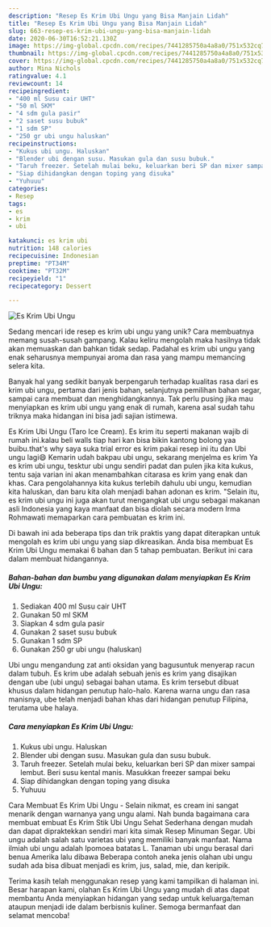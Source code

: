 ```yaml
---
description: "Resep Es Krim Ubi Ungu yang Bisa Manjain Lidah"
title: "Resep Es Krim Ubi Ungu yang Bisa Manjain Lidah"
slug: 663-resep-es-krim-ubi-ungu-yang-bisa-manjain-lidah
date: 2020-06-30T16:52:21.130Z
image: https://img-global.cpcdn.com/recipes/7441285750a4a8a0/751x532cq70/es-krim-ubi-ungu-foto-resep-utama.jpg
thumbnail: https://img-global.cpcdn.com/recipes/7441285750a4a8a0/751x532cq70/es-krim-ubi-ungu-foto-resep-utama.jpg
cover: https://img-global.cpcdn.com/recipes/7441285750a4a8a0/751x532cq70/es-krim-ubi-ungu-foto-resep-utama.jpg
author: Mina Nichols
ratingvalue: 4.1
reviewcount: 14
recipeingredient:
- "400 ml Susu cair UHT"
- "50 ml SKM"
- "4 sdm gula pasir"
- "2 saset susu bubuk"
- "1 sdm SP"
- "250 gr ubi ungu haluskan"
recipeinstructions:
- "Kukus ubi ungu. Haluskan"
- "Blender ubi dengan susu. Masukan gula dan susu bubuk."
- "Taruh freezer. Setelah mulai beku, keluarkan beri SP dan mixer sampai lembut. Beri susu kental manis. Masukkan freezer sampai beku"
- "Siap dihidangkan dengan toping yang disuka"
- "Yuhuuu"
categories:
- Resep
tags:
- es
- krim
- ubi

katakunci: es krim ubi 
nutrition: 148 calories
recipecuisine: Indonesian
preptime: "PT34M"
cooktime: "PT32M"
recipeyield: "1"
recipecategory: Dessert

---
```



![Es Krim Ubi Ungu](https://img-global.cpcdn.com/recipes/7441285750a4a8a0/751x532cq70/es-krim-ubi-ungu-foto-resep-utama.jpg)

Sedang mencari ide resep es krim ubi ungu yang unik? Cara membuatnya memang susah-susah gampang. Kalau keliru mengolah maka hasilnya tidak akan memuaskan dan bahkan tidak sedap. Padahal es krim ubi ungu yang enak seharusnya mempunyai aroma dan rasa yang mampu memancing selera kita.

Banyak hal yang sedikit banyak berpengaruh terhadap kualitas rasa dari es krim ubi ungu, pertama dari jenis bahan, selanjutnya pemilihan bahan segar, sampai cara membuat dan menghidangkannya. Tak perlu pusing jika mau menyiapkan es krim ubi ungu yang enak di rumah, karena asal sudah tahu triknya maka hidangan ini bisa jadi sajian istimewa.

Es Krim Ubi Ungu (Taro Ice Cream). Es krim itu seperti makanan wajib di rumah ini.kalau beli walls tiap hari kan bisa bikin kantong bolong yaa buibu.that&#39;s why saya suka trial error es krim pakai resep ini itu dan Ubi ungu lagi😄 Kemarin udah bakpau ubi ungu, sekarang menjelma es krim Ya es krim ubi ungu, tesktur ubi ungu sendiri padat dan pulen jika kita kukus, tentu saja varian ini akan menambahkan citarasa es krim yang enak dan khas. Cara pengolahannya kita kukus terlebih dahulu ubi ungu, kemudian kita haluskan, dan baru kita olah menjadi bahan adonan es krim. &#34;Selain itu, es krim ubi ungu ini juga akan turut mengangkat ubi ungu sebagai makanan asli Indonesia yang kaya manfaat dan bisa diolah secara modern Irma Rohmawati memaparkan cara pembuatan es krim ini.


Di bawah ini ada beberapa tips dan trik praktis yang dapat diterapkan untuk mengolah es krim ubi ungu yang siap dikreasikan. Anda bisa membuat Es Krim Ubi Ungu memakai 6 bahan dan 5 tahap pembuatan. Berikut ini cara dalam membuat hidangannya.

<!--inarticleads1-->

##### Bahan-bahan dan bumbu yang digunakan dalam menyiapkan Es Krim Ubi Ungu:

1. Sediakan 400 ml Susu cair UHT
1. Gunakan 50 ml SKM
1. Siapkan 4 sdm gula pasir
1. Gunakan 2 saset susu bubuk
1. Gunakan 1 sdm SP
1. Gunakan 250 gr ubi ungu (haluskan)


Ubi ungu mengandung zat anti oksidan yang bagusuntuk menyerap racun dalam tubuh. Es krim ube adalah sebuah jenis es krim yang disajikan dengan ube (ubi ungu) sebagai bahan utama. Es krim tersebut dibuat khusus dalam hidangan penutup halo-halo. Karena warna ungu dan rasa manisnya, ube telah menjadi bahan khas dari hidangan penutup Filipina, terutama ube halaya. 

<!--inarticleads2-->

##### Cara menyiapkan Es Krim Ubi Ungu:

1. Kukus ubi ungu. Haluskan
1. Blender ubi dengan susu. Masukan gula dan susu bubuk.
1. Taruh freezer. Setelah mulai beku, keluarkan beri SP dan mixer sampai lembut. Beri susu kental manis. Masukkan freezer sampai beku
1. Siap dihidangkan dengan toping yang disuka
1. Yuhuuu


Cara Membuat Es Krim Ubi Ungu - Selain nikmat, es cream ini sangat menarik dengan warnanya yang ungu alami. Nah bunda bagaimana cara membuat embuat Es Krim Stik Ubi Ungu Sehat Sederhana dengan mudah dan dapat dipraktekkan sendiri mari kita simak Resep Minuman Segar. Ubi ungu adalah salah satu varietas ubi yang memiliki banyak manfaat. Nama ilmiah ubi ungu adalah Ipomoea batatas L. Tanaman ubi ungu berasal dari benua Amerika lalu dibawa Beberapa contoh aneka jenis olahan ubi ungu sudah ada bisa dibuat menjadi es krim, jus, salad, mie, dan keripik. 

Terima kasih telah menggunakan resep yang kami tampilkan di halaman ini. Besar harapan kami, olahan Es Krim Ubi Ungu yang mudah di atas dapat membantu Anda menyiapkan hidangan yang sedap untuk keluarga/teman ataupun menjadi ide dalam berbisnis kuliner. Semoga bermanfaat dan selamat mencoba!
